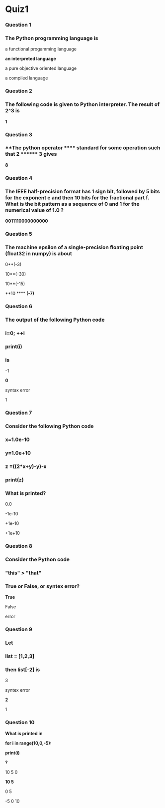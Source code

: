 # Quiz1

### Question 1

### **The Python programming language is** 

a functional progamming language

**an interpreted language**

a pure objective oriented language

a compiled language

### Question 2

### **The following code is given to Python interpreter. The result of** **2^3** **is**

**1**

### Question 3

### **The python operator **** **standard for some operation such that** **2** ****** **3** **gives** 

**8**

### Question 4

### **The IEEE half-precision format has 1 sign bit, followed by 5 bits for the exponent e and then 10 bits for the fractional part f.  What is the bit pattern as a sequence of 0 and 1 for the numerical value of** **1.0 ?** 

**0011110000000000**

### Question 5

### **The machine epsilon of a single-precision floating point (float32 in numpy) is about**

0**(-3)

10**(-30)

10**(-15)

**10 **** **(-7)**

### Question 6

### **The output of the following Python code** 

### **i=0; ++i**

### **print(i)**

### **is** 

-1

**0**

syntax error

1

### Question 7

### **Consider the following Python code**

### **x=1.0e-10**

### **y=1.0e+10**

### **z =((2*x+y)-y)-x**

### **print(z)**

### **What is printed?** 

0.0

-1e-10

+1e-10

+1e+10

### Question 8

### Consider the Python code

### "this" > "that"

### True or False, or syntex error? 

**True**

False

error

### Question 9

### Let 

### list = [1,2,3]

### then list[-2] is

3

syntex error

**2**

1

### Question 10

**What is printed in** 

**for i in range(10,0,-5):**

  **print(i)**

**?**

10 5 0

**10 5**

0 5

-5 0 10